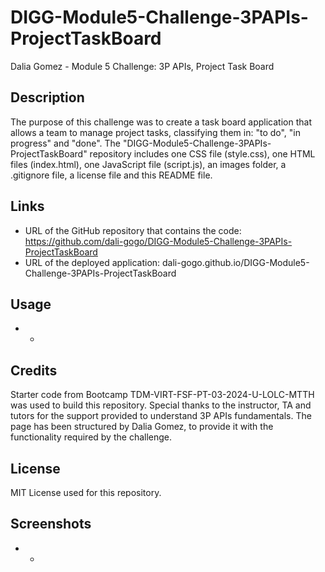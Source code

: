 # DIGG-Module5-Challenge-3PAPIs-ProjectTaskBoard
Dalia Gomez - Module 5 Challenge: 3P APIs, Project Task Board

## Description
The purpose of this challenge was to create a task board application that allows a team to manage project tasks, classifying them in: "to do", "in progress" and "done". The "DIGG-Module5-Challenge-3PAPIs-ProjectTaskBoard" repository includes one CSS file (style.css), one HTML files (index.html), one JavaScript file (script.js), an images folder, a .gitignore file, a license file and this README file.

## Links
- URL of the GitHub repository that contains the code: https://github.com/dali-gogo/DIGG-Module5-Challenge-3PAPIs-ProjectTaskBoard
- URL of the deployed application: dali-gogo.github.io/DIGG-Module5-Challenge-3PAPIs-ProjectTaskBoard

## Usage
* *

## Credits
Starter code from Bootcamp TDM-VIRT-FSF-PT-03-2024-U-LOLC-MTTH was used to build this repository. Special thanks to the instructor, TA and tutors for the support provided to understand 3P APIs fundamentals. The page has been structured by Dalia Gomez, to provide it with the functionality required by the challenge.

## License
MIT License used for this repository.

## Screenshots
* *